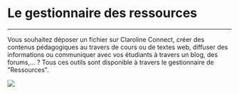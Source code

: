 # Le gestionnaire des ressources

---

Vous souhaitez déposer un fichier sur Claroline Connect, créer des contenus pédagogiques au travers de cours ou de textes web, diffuser des informations ou communiquer avec vos étudiants à travers un blog, des forums,... ? Tous ces outils sont disponible à travers le gestionnaire de "Ressources".

![](http://www.claroline.net/uploads/custom/images/2305.png)